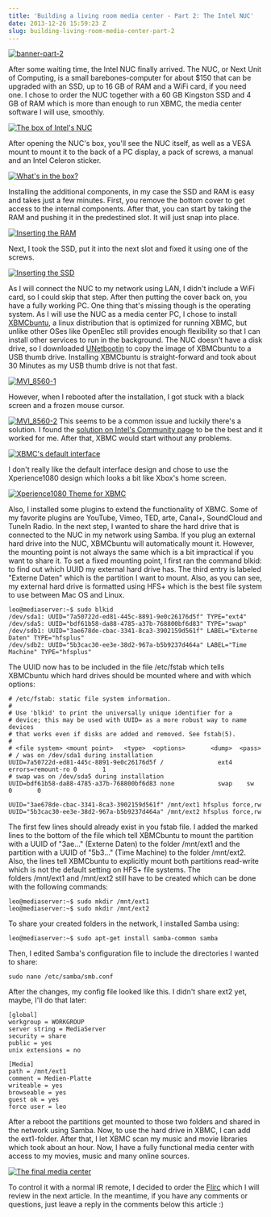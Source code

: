 ```yaml
---
title: 'Building a living room media center - Part 2: The Intel NUC'
date: 2013-12-26 15:59:23 Z
slug: building-living-room-media-center-part-2
---
```


[![banner-part-2](assets/2013/12/banner-part-21.jpg)](assets/2013/12/banner-part-21.jpg)

After some waiting time, the Intel NUC finally arrived. The NUC, or Next Unit of Computing, is a small barebones-computer for about $150 that can be upgraded with an SSD, up to 16 GB of RAM and a WiFi card, if you need one. I chose to order the NUC together with a 60 GB Kingston SSD and 4 GB of RAM which is more than enough to run XBMC, the media center software I will use, smoothly.

[![The box of Intel's NUC](assets/2013/12/MG_8571.jpg)](assets/2013/12/MG_8571.jpg)

After opening the NUC's box, you'll see the NUC itself, as well as a VESA mount to mount it to the back of a PC display, a pack of screws, a manual and an Intel Celeron sticker.

[![What's in the box?](assets/2013/12/MG_8566.jpg)](assets/2013/12/MG_8566.jpg)

Installing the additional components, in my case the SSD and RAM is easy and takes just a few minutes. First, you remove the bottom cover to get access to the internal components. After that, you can start by taking the RAM and pushing it in the predestined slot. It will just snap into place.

[![Inserting the RAM](assets/2013/12/MVI_8547-1.jpg)](assets/2013/12/MVI_8547-1.jpg)

Next, I took the SSD, put it into the next slot and fixed it using one of the screws.

[![Inserting the SSD](assets/2013/12/MVI_8548-1.jpg)](assets/2013/12/MVI_8548-1.jpg)

As I will connect the NUC to my network using LAN, I didn't include a WiFi card, so I could skip that step. After then putting the cover back on, you have a fully working PC. One thing that's missing though is the operating system. As I will use the NUC as a media center PC, I chose to install [XBMCbuntu](http://xbmc.org/download/ "Download XBMCbuntu"), a linux distribution that is optimized for running XBMC, but unlike other OSes like OpenElec still provides enough flexibility so that I can install other services to run in the background. The NUC doesn't have a disk drive, so I downloaded [UNetbootin](http://unetbootin.sourceforge.net/ "Download UNetbootin") to copy the image of XBMCbuntu to a USB thumb drive. Installing XBMCbuntu is straight-forward and took about 30 Minutes as my USB thumb drive is not that fast.

[![MVI_8560-1](assets/2013/12/MVI_8560-1.jpg)](assets/2013/12/MVI_8560-1.jpg)

However, when I rebooted after the installation, I got stuck with a black screen and a frozen mouse cursor.

[![MVI_8560-2](assets/2013/12/MVI_8560-2.jpg)](assets/2013/12/MVI_8560-2.jpg) This seems to be a common issue and luckily there's a solution. I found the [solution on Intel's Community page](https://communities.intel.com/message/192785 "Solution to rc6 bug") to be the best and it worked for me. After that, XBMC would start without any problems.

[![XBMC's default interface](assets/2013/12/Screenshot-2013-12-26-15.47.13.jpg)](assets/2013/12/Screenshot-2013-12-26-15.47.13.jpg)

I don't really like the default interface design and chose to use the Xperience1080 design which looks a bit like Xbox's home screen.

[![Xperience1080 Theme for XBMC](assets/2013/12/Screenshot-2013-12-26-15.47.57.jpg)](assets/2013/12/Screenshot-2013-12-26-15.47.57.jpg)

Also, I installed some plugins to extend the functionality of XBMC. Some of my favorite plugins are YouTube, Vimeo, TED, arte, Canal+, SoundCloud and TuneIn Radio. In the next step, I wanted to share the hard drive that is connected to the NUC in my network using Samba. If you plug an external hard drive into the NUC, XBMCbuntu will automatically mount it. However, the mounting point is not always the same which is a bit impractical if you want to share it. To set a fixed mounting point, I first ran the command blkid: to find out which UUID my external hard drive has. The third entry is labeled "Externe Daten" which is the partition I want to mount. Also, as you can see, my external hard drive is formatted using HFS+ which is the best file system to use between Mac OS and Linux.

```
leo@mediaserver:~$ sudo blkid
/dev/sda1: UUID="7a50722d-ed81-445c-8891-9e0c26176d5f" TYPE="ext4"
/dev/sda5: UUID="bdf61b58-da88-4785-a37b-768800bf6d83" TYPE="swap"
/dev/sdb1: UUID="3ae678de-cbac-3341-8ca3-3902159d561f" LABEL="Externe Daten" TYPE="hfsplus"
/dev/sdb2: UUID="5b3cac30-ee3e-38d2-967a-b5b9237d464a" LABEL="Time Machine" TYPE="hfsplus"
```

The UUID now has to be included in the file /etc/fstab which tells XBMCbuntu which hard drives should be mounted where and with which options:

```
# /etc/fstab: static file system information.
#
# Use 'blkid' to print the universally unique identifier for a
# device; this may be used with UUID= as a more robust way to name devices
# that works even if disks are added and removed. See fstab(5).
#
# <file system> <mount point>   <type>  <options>       <dump>  <pass>
# / was on /dev/sda1 during installation
UUID=7a50722d-ed81-445c-8891-9e0c26176d5f /               ext4    errors=remount-ro 0       1
# swap was on /dev/sda5 during installation
UUID=bdf61b58-da88-4785-a37b-768800bf6d83 none            swap    sw              0       0

UUID="3ae678de-cbac-3341-8ca3-3902159d561f" /mnt/ext1 hfsplus force,rw
UUID="5b3cac30-ee3e-38d2-967a-b5b9237d464a" /mnt/ext2 hfsplus force,rw
```

The first few lines should already exist in you fstab file. I added the marked lines to the bottom of the file which tell XBMCbuntu to mount the partition with a UUID of "3ae..." (Externe Daten) to the folder /mnt/ext1 and the partition with a UUID of "5b3..." (Time Machine) to the folder /mnt/ext2. Also, the lines tell XBMCbuntu to explicitly mount both partitions read-write which is not the default setting on HFS+ file systems. The folders /mnt/ext1 and /mnt/ext2 still have to be created which can be done with the following commands:

```
leo@mediaserver:~$ sudo mkdir /mnt/ext1
leo@mediaserver:~$ sudo mkdir /mnt/ext2
```

To share your created folders in the network, I installed Samba using:

```
leo@mediaserver:~$ sudo apt-get install samba-common samba
```

Then, I edited Samba's configuration file to include the directories I wanted to share:

```
sudo nano /etc/samba/smb.conf
```

After the changes, my config file looked like this. I didn't share ext2 yet, maybe, I'll do that later:

```
[global]
workgroup = WORKGROUP
server string = MediaServer
security = share
public = yes
unix extensions = no

[Media]
path = /mnt/ext1
comment = Medien-Platte
writeable = yes
browseable = yes
guest ok = yes
force user = leo
```

After a reboot the partitions get mounted to those two folders and shared in the network using Samba. Now, to use the hard drive in XBMC, I can add the ext1-folder. After that, I let XBMC scan my music and movie libraries which took about an hour. Now, I have a fully functional media center with access to my movies, music and many online sources.

[![The final media center](assets/2013/12/MG_9277.jpg)](assets/2013/12/MG_9277.jpg)

To control it with a normal IR remote, I decided to order the [Flirc](http://flirc.tv/ "Flirc") which I will review in the next article. In the meantime, if you have any comments or questions, just leave a reply in the comments below this article :)
